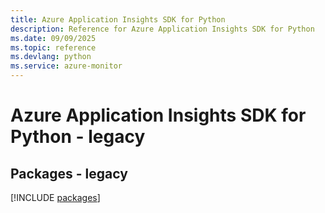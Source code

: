 ```yaml
---
title: Azure Application Insights SDK for Python
description: Reference for Azure Application Insights SDK for Python
ms.date: 09/09/2025
ms.topic: reference
ms.devlang: python
ms.service: azure-monitor
---
```

# Azure Application Insights SDK for Python - legacy
## Packages - legacy
[!INCLUDE [packages](application-insights-index.md)]